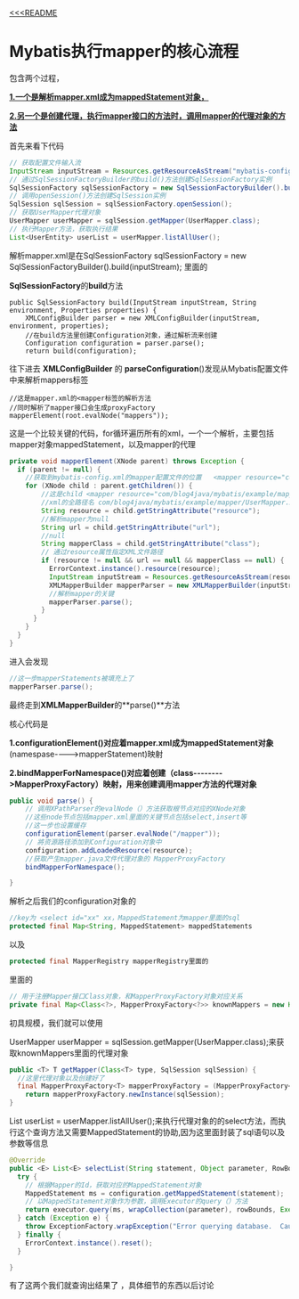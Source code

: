[<<<README](../README.md)
# Mybatis执行mapper的核心流程

包含两个过程，

<u>**1.一个是解析mapper.xml成为mappedStatement对象，**</u>

<u>**2.另一个是创建代理，执行mapper接口的方法时，调用mapper的代理对象的方法**</u>

首先来看下代码

```java
// 获取配置文件输入流
InputStream inputStream = Resources.getResourceAsStream("mybatis-config.xml");
// 通过SqlSessionFactoryBuilder的build()方法创建SqlSessionFactory实例
SqlSessionFactory sqlSessionFactory = new SqlSessionFactoryBuilder().build(inputStream);
// 调用openSession()方法创建SqlSession实例
SqlSession sqlSession = sqlSessionFactory.openSession();
// 获取UserMapper代理对象
UserMapper userMapper = sqlSession.getMapper(UserMapper.class);
// 执行Mapper方法，获取执行结果
List<UserEntity> userList = userMapper.listAllUser();
```

解析mapper.xml是在SqlSessionFactory sqlSessionFactory = new SqlSessionFactoryBuilder().build(inputStream); 里面的

**SqlSessionFactory**的**build**方法

```
public SqlSessionFactory build(InputStream inputStream, String environment, Properties properties) {
    XMLConfigBuilder parser = new XMLConfigBuilder(inputStream, environment, properties);
    //在build方法里创建Configuration对象，通过解析流来创建
    Configuration configuration = parser.parse();
    return build(configuration);
```

往下进去 **XMLConfigBuilder** 的 **parseConfiguration**()发现从Mybatis配置文件中来解析mappers标签

```
//这是mapper.xml的<mapper标签的解析方法
//同时解析了mapper接口会生成proxyFactory
mapperElement(root.evalNode("mappers"));
```

这是一个比较关键的代码，for循环遍历所有的xml，一个一个解析，主要包括mapper对象mappedStatement，以及mapper的代理

```java
private void mapperElement(XNode parent) throws Exception {
  if (parent != null) {
    //获取到mybatis-config.xml的mapper配置文件的位置   <mapper resource="com/blog4java/mybatis/example/mapper/UserMapper.xml"/>
    for (XNode child : parent.getChildren()) {
        //这是child <mapper resource="com/blog4java/mybatis/example/mapper/UserMapper.xml"/>
        //xml的全路径名 com/blog4java/mybatis/example/mapper/UserMapper.xml
        String resource = child.getStringAttribute("resource");
        //解析mapper为null
        String url = child.getStringAttribute("url");
        //null
        String mapperClass = child.getStringAttribute("class");
        // 通过resource属性指定XML文件路径
        if (resource != null && url == null && mapperClass == null) {
          ErrorContext.instance().resource(resource);
          InputStream inputStream = Resources.getResourceAsStream(resource);
          XMLMapperBuilder mapperParser = new XMLMapperBuilder(inputStream, configuration, resource, configuration.getSqlFragments());
          //解析mapper的关键
          mapperParser.parse();
        } 
      }
    }
  }
}
```



进入会发现

```java
//这一步mapperStatements被填充上了
mapperParser.parse();
```

最终走到**XMLMapperBuilder**的**parse()**方法

核心代码是

**1.configurationElement()对应着mapper.xml成为mappedStatement对象**(namespase---->mapperStatement)映射

 **2.bindMapperForNamespace()对应着创建（class-------->MapperProxyFactory）映射，用来创建调用mapper方法的代理对象**

```java
public void parse() {
    // 调用XPathParser的evalNode（）方法获取根节点对应的XNode对象
    //这些node节点包括mapper.xml里面的关键节点包括select,insert等
    //这一步也设置缓存
    configurationElement(parser.evalNode("/mapper"));
    // 將资源路径添加到Configuration对象中
    configuration.addLoadedResource(resource);
    //获取产生mapper.java文件代理对象的 MapperProxyFactory
    bindMapperForNamespace();

}
```

解析之后我们的configuration对象的

```java
//key为 <select id="xx" xx，MappedStatement为mapper里面的sql
protected final Map<String, MappedStatement> mappedStatements
```

以及

```java
protected final MapperRegistry mapperRegistry里面的

```

里面的

```java
// 用于注册Mapper接口Class对象，和MapperProxyFactory对象对应关系
private final Map<Class<?>, MapperProxyFactory<?>> knownMappers = new HashMap<Class<?>, MapperProxyFactory<?>>();
```

初具规模，我们就可以使用

UserMapper userMapper = sqlSession.getMapper(UserMapper.class);来获取knownMappers里面的代理对象

```java
public <T> T getMapper(Class<T> type, SqlSession sqlSession) {
  //这里代理对象以及创建好了
  final MapperProxyFactory<T> mapperProxyFactory = (MapperProxyFactory<T>) knownMappers.get(type);
    return mapperProxyFactory.newInstance(sqlSession);
}
```

List<UserEntity> userList = userMapper.listAllUser();来执行代理对象的的select方法，而执行这个查询方法又需要MappedStatement的协助,因为这里面封装了sql语句以及参数等信息

```java
@Override
public <E> List<E> selectList(String statement, Object parameter, RowBounds rowBounds) {
  try {
    // 根据Mapper的Id，获取对应的MappedStatement对象
    MappedStatement ms = configuration.getMappedStatement(statement);
    // 以MappedStatement对象作为参数，调用Executor的query（）方法
    return executor.query(ms, wrapCollection(parameter), rowBounds, Executor.NO_RESULT_HANDLER);
  } catch (Exception e) {
    throw ExceptionFactory.wrapException("Error querying database.  Cause: " + e, e);
  } finally {
    ErrorContext.instance().reset();
  }

}
```

有了这两个我们就查询出结果了 ，具体细节的东西以后讨论
